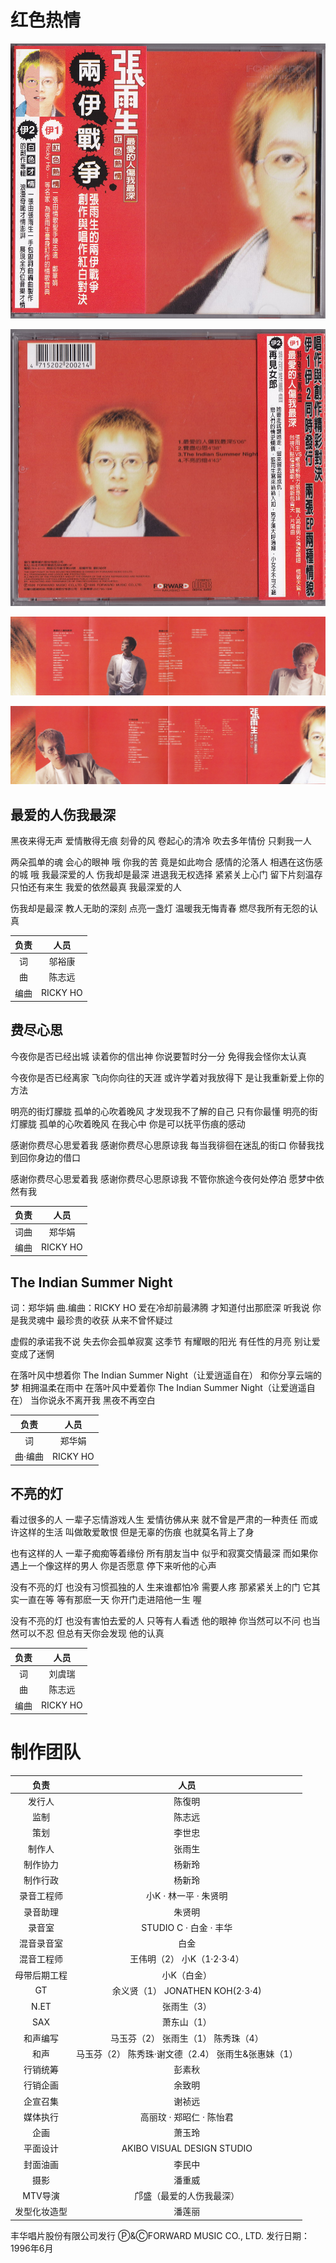 # 红色热情

![封面](./cover.jpg)

![封底](./back-cover.jpg)

![歌词本-1](./booklet-1.jpg)

![歌词本-2](./booklet-2.jpg)

## 最爱的人伤我最深
黑夜来得无声
爱情散得无痕
刻骨的风 卷起心的清冷
吹去多年情份 只剩我一人 

两朵孤单的魂
会心的眼神 哦
你我的苦 竟是如此吻合
感情的沦落人
相遇在这伤感的城 哦
我最深爱的人
伤我却是最深
进退我无权选择
紧紧关上心门
留下片刻温存
只怕还有来生
我爱的依然最真
我最深爱的人

伤我却是最深
教人无助的深刻
点亮一盏灯
温暖我无悔青春
燃尽我所有无怨的认真

| 负责  |   人员   |
| :---: | :------: |
|  词   |  邬裕康  |
|  曲   |  陈志远  |
| 编曲  | RICKY HO |


## 费尽心思
今夜你是否已经出城
读着你的信出神
你说要暂时分一分
免得我会怪你太认真 

今夜你是否已经离家
飞向你向往的天涯
或许学着对我放得下
是让我重新爱上你的方法

明亮的街灯朦胧 孤单的心吹着晚风
才发现我不了解的自己 只有你最懂
明亮的街灯朦胧 孤单的心吹着晚风
在我心中 你是可以抚平伤痕的感动 

感谢你费尽心思爱着我
感谢你费尽心思原谅我
每当我徘徊在迷乱的街口
你替我找到回你身边的借口

感谢你费尽心思爱着我
感谢你费尽心思原谅我
不管你旅途今夜何处停泊
愿梦中依然有我

| 负责  |   人员   |
| :---: | :------: |
| 词曲  |  郑华娟  |
| 编曲  | RICKY HO |


## The Indian Summer Night
词：郑华娟 曲.编曲：RICKY HO
爱在冷却前最沸腾
才知道付出那麽深
听我说 你是我灵魂中 最珍贵的收获
从来不曾怀疑过

虚假的承诺我不说
失去你会孤单寂寞
这季节 有耀眼的阳光 有任性的月亮
别让爱变成了迷惘

在落叶风中想着你 The Indian Summer
Night（让爱逍遥自在）
和你分享云端的梦 相拥温柔在雨中
在落叶风中爱着你 The Indian Summer
Night（让爱逍遥自在）
当你说永不离开我 黑夜不再空白

|  负责   |   人员   |
| :-----: | :------: |
|   词    |  郑华娟  |
| 曲·编曲 | RICKY HO |

## 不亮的灯
看过很多的人 一辈子忘情游戏人生
爱情彷佛从来
就不曾是严肃的一种责任
而或许这样的生活
叫做敢爱敢恨
但是无辜的伤痕
也就莫名背上了身

也有这样的人
一辈子痴痴等着缘份
所有朋友当中
似乎和寂寞交情最深
而如果你遇上一个像这样的男人
你是否愿意
停下来听他的心声

没有不亮的灯
也没有习惯孤独的人
生来谁都怕冷 需要人疼
那紧紧关上的门
它其实一直在等
等有那麽一天 你开门走进陪他一生 喔

没有不亮的灯 也没有害怕去爱的人
只等有人看透 他的眼神
你当然可以不问 也当然可以不忍
但总有天你会发现 他的认真

| 负责  |   人员   |
| :---: | :------: |
|  词   |  刘虞瑞  |
|  曲   |  陈志远  |
| 编曲  | RICKY HO |

# 制作团队

|       负责       |                  人员                  |
| :--------------: | :------------------------------------: |
|     发行人       |                陈復明                 |
|      监制        |                陈志远                 |
|      策划        |                李世忠                 |
|     制作人       |                张雨生                 |
|    制作协力      |                杨新玲                 |
|    制作行政      |                杨新玲                 |
|   录音工程师     |        小K · 林一平 · 朱贤明          |
|    录音助理      |                朱贤明                 |
|     录音室       |        STUDIO C · 白金 · 丰华         |
|   混音录音室     |                 白金                  |
|   混音工程师     |    王伟明（2） 小K（1·2·3·4）       |
| 母带后期工程     |           小K（白金）                 |
|       GT         |     余义贤（1） JONATHEN KOH(2·3·4) |
|      N.ET        |              张雨生（3）               |
|       SAX        |              萧东山（1）               |
|    和声编写      |  马玉芬（2） 张雨生（1） 陈秀珠（4） |
|      和声        | 马玉芬（2） 陈秀珠·谢文德（2.4） 张雨生&张惠妹（1） |
|    行销统筹      |                彭素秋                 |
|    行销企画      |                余致明                 |
|    企宣召集      |                谢祯远                 |
|    媒体执行      |      高丽玟 · 郑昭仁 · 陈怡君         |
|      企画        |                萧玉玲                 |
|    平面设计      |     AKIBO VISUAL DESIGN STUDIO        |
|    封面油画      |                李民中                 |
|      摄影        |                潘重威                 |
|     MTV导演      | 邝盛（最爱的人伤我最深）              |
| 发型化妆造型     |                潘莲丽                 |

丰华唱片股份有限公司发行
Ⓟ&ⒸFORWARD MUSIC CO., LTD.
发行日期：1996年6月